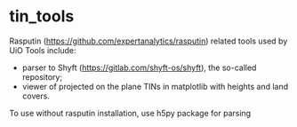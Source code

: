 # tin_tools
Rasputin (https://github.com/expertanalytics/rasputin) related tools used by UiO
Tools include: 
- parser to Shyft (https://gitlab.com/shyft-os/shyft), the so-called repository; 
- viewer of projected on the plane TINs in matplotlib with heights and land covers.

To use without rasputin installation, use h5py package for parsing
